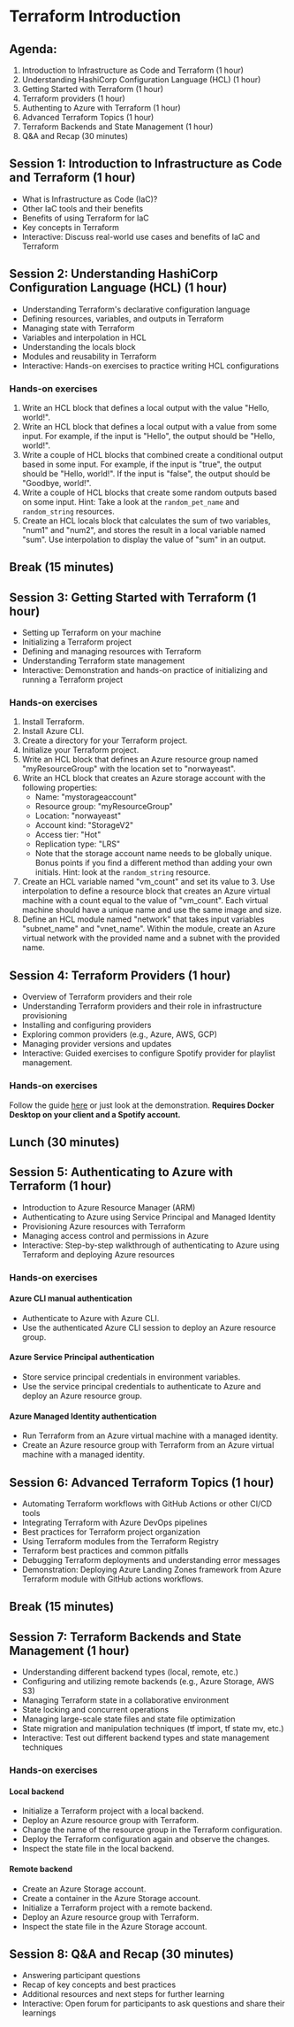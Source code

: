 # Terraform Introduction

## Agenda:

1. Introduction to Infrastructure as Code and Terraform (1 hour)
2. Understanding HashiCorp Configuration Language (HCL) (1 hour)
3. Getting Started with Terraform (1 hour)
4. Terraform providers (1 hour)
5. Authenting to Azure with Terraform (1 hour)
6. Advanced Terraform Topics (1 hour)
7. Terraform Backends and State Management (1 hour)
8. Q&A and Recap (30 minutes)

## Session 1: Introduction to Infrastructure as Code and Terraform (1 hour)

- What is Infrastructure as Code (IaC)?
- Other IaC tools and their benefits
- Benefits of using Terraform for IaC
- Key concepts in Terraform
- Interactive: Discuss real-world use cases and benefits of IaC and Terraform

## Session 2: Understanding HashiCorp Configuration Language (HCL) (1 hour)

- Understanding Terraform's declarative configuration language
- Defining resources, variables, and outputs in Terraform
- Managing state with Terraform
- Variables and interpolation in HCL
- Understanding the locals block
- Modules and reusability in Terraform
- Interactive: Hands-on exercises to practice writing HCL configurations

### Hands-on exercises

1. Write an HCL block that defines a local output with the value "Hello, world!".
2. Write an HCL block that defines a local output with a value from some input. For example, if the input is "Hello", the output should be "Hello, world!".
3. Write a couple of HCL blocks that combined create a conditional output based in some input. For example, if the input is "true", the output should be "Hello, world!". If the input is "false", the output should be "Goodbye, world!".
4. Write a couple of HCL blocks that create some random outputs based on some input. Hint: Take a look at the `random_pet_name` and `random_string` resources.
5. Create an HCL locals block that calculates the sum of two variables, "num1" and "num2", and stores the result in a local variable named "sum". Use interpolation to display the value of "sum" in an output.

## Break (15 minutes)

## Session 3: Getting Started with Terraform (1 hour)

- Setting up Terraform on your machine
- Initializing a Terraform project
- Defining and managing resources with Terraform
- Understanding Terraform state management
- Interactive: Demonstration and hands-on practice of initializing and running a Terraform project

### Hands-on exercises

1. Install Terraform.
2. Install Azure CLI.
3. Create a directory for your Terraform project.
4. Initialize your Terraform project.
5. Write an HCL block that defines an Azure resource group named "myResourceGroup" with the location set to "norwayeast".
6. Write an HCL block that creates an Azure storage account with the following properties:
   - Name: "mystorageaccount"
   - Resource group: "myResourceGroup"
   - Location: "norwayeast"
   - Account kind: "StorageV2"
   - Access tier: "Hot"
   - Replication type: "LRS"
   - Note that the storage account name needs to be globally unique. Bonus points if you find a different method than adding your own initials. Hint: look at the `random_string` resource.
7. Create an HCL variable named "vm_count" and set its value to 3. Use interpolation to define a resource block that creates an Azure virtual machine with a count equal to the value of "vm_count". Each virtual machine should have a unique name and use the same image and size.
8. Define an HCL module named "network" that takes input variables "subnet_name" and "vnet_name". Within the module, create an Azure virtual network with the provided name and a subnet with the provided name.

## Session 4: Terraform Providers (1 hour)

- Overview of Terraform providers and their role
- Understanding Terraform providers and their role in infrastructure provisioning
- Installing and configuring providers
- Exploring common providers (e.g., Azure, AWS, GCP)
- Managing provider versions and updates
- Interactive: Guided exercises to configure Spotify provider for playlist management.

### Hands-on exercises

Follow the guide [here](https://developer.hashicorp.com/terraform/tutorials/community-providers/spotify-playlist) or just look at the demonstration. **Requires Docker Desktop on your client and a Spotify account.**

## Lunch (30 minutes)

## Session 5: Authenticating to Azure with Terraform (1 hour)

- Introduction to Azure Resource Manager (ARM)
- Authenticating to Azure using Service Principal and Managed Identity
- Provisioning Azure resources with Terraform
- Managing access control and permissions in Azure
- Interactive: Step-by-step walkthrough of authenticating to Azure using Terraform and deploying Azure resources

### Hands-on exercises

#### Azure CLI manual authentication

- Authenticate to Azure with Azure CLI.
- Use the authenticated Azure CLI session to deploy an Azure resource group.

#### Azure Service Principal authentication

- Store service principal credentials in environment variables.
- Use the service principal credentials to authenticate to Azure and deploy an Azure resource group.

#### Azure Managed Identity authentication

- Run Terraform from an Azure virtual machine with a managed identity.
- Create an Azure resource group with Terraform from an Azure virtual machine with a managed identity.

## Session 6: Advanced Terraform Topics (1 hour)

- Automating Terraform workflows with GitHub Actions or other CI/CD tools
- Integrating Terraform with Azure DevOps pipelines
- Best practices for Terraform project organization
- Using Terraform modules from the Terraform Registry
- Terraform best practices and common pitfalls
- Debugging Terraform deployments and understanding error messages
- Demonstration: Deploying Azure Landing Zones framework from Azure Terraform module with GitHub actions workflows.

## Break (15 minutes)

## Session 7: Terraform Backends and State Management (1 hour)

- Understanding different backend types (local, remote, etc.)
- Configuring and utilizing remote backends (e.g., Azure Storage, AWS S3)
- Managing Terraform state in a collaborative environment
- State locking and concurrent operations
- Managing large-scale state files and state file optimization
- State migration and manipulation techniques (tf import, tf state mv, etc.)
- Interactive: Test out different backend types and state management techniques

### Hands-on exercises

#### Local backend

- Initialize a Terraform project with a local backend.
- Deploy an Azure resource group with Terraform.
- Change the name of the resource group in the Terraform configuration.
- Deploy the Terraform configuration again and observe the changes.
- Inspect the state file in the local backend.

#### Remote backend

- Create an Azure Storage account.
- Create a container in the Azure Storage account.
- Initialize a Terraform project with a remote backend.
- Deploy an Azure resource group with Terraform.
- Inspect the state file in the Azure Storage account.

## Session 8: Q&A and Recap (30 minutes)

- Answering participant questions
- Recap of key concepts and best practices
- Additional resources and next steps for further learning
- Interactive: Open forum for participants to ask questions and share their learnings
